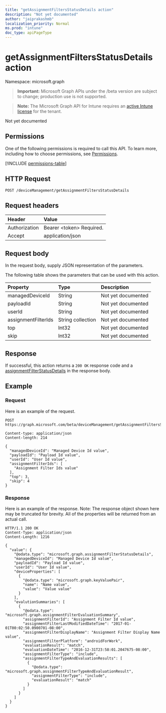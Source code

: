 ```yaml
---
title: "getAssignmentFiltersStatusDetails action"
description: "Not yet documented"
author: "jaiprakashmb"
localization_priority: Normal
ms.prod: "intune"
doc_type: apiPageType
---
```


# getAssignmentFiltersStatusDetails action

Namespace: microsoft.graph

> **Important:** Microsoft Graph APIs under the /beta version are subject to change; production use is not supported.

> **Note:** The Microsoft Graph API for Intune requires an [active Intune license](https://go.microsoft.com/fwlink/?linkid=839381) for the tenant.

Not yet documented

## Permissions
One of the following permissions is required to call this API. To learn more, including how to choose permissions, see [Permissions](/graph/permissions-reference).

<!-- { "blockType": "permissions", "name": "intune_policyset_devicemanagement_getassignmentfiltersstatusdetails" } -->
[!INCLUDE [permissions-table](../includes/permissions/intune-policyset-devicemanagement-getassignmentfiltersstatusdetails-permissions.md)]

## HTTP Request
<!-- {
  "blockType": "ignored"
}
-->
``` http
POST /deviceManagement/getAssignmentFiltersStatusDetails
```

## Request headers
|Header|Value|
|:---|:---|
|Authorization|Bearer &lt;token&gt; Required.|
|Accept|application/json|

## Request body
In the request body, supply JSON representation of the parameters.

The following table shows the parameters that can be used with this action.

|Property|Type|Description|
|:---|:---|:---|
|managedDeviceId|String|Not yet documented|
|payloadId|String|Not yet documented|
|userId|String|Not yet documented|
|assignmentFilterIds|String collection|Not yet documented|
|top|Int32|Not yet documented|
|skip|Int32|Not yet documented|



## Response
If successful, this action returns a `200 OK` response code and a [assignmentFilterStatusDetails](../resources/intune-policyset-assignmentfilterstatusdetails.md) in the response body.

## Example

### Request
Here is an example of the request.
``` http
POST https://graph.microsoft.com/beta/deviceManagement/getAssignmentFiltersStatusDetails

Content-type: application/json
Content-length: 214

{
  "managedDeviceId": "Managed Device Id value",
  "payloadId": "Payload Id value",
  "userId": "User Id value",
  "assignmentFilterIds": [
    "Assignment Filter Ids value"
  ],
  "top": 3,
  "skip": 4
}
```

### Response
Here is an example of the response. Note: The response object shown here may be truncated for brevity. All of the properties will be returned from an actual call.
``` http
HTTP/1.1 200 OK
Content-Type: application/json
Content-Length: 1216

{
  "value": {
    "@odata.type": "microsoft.graph.assignmentFilterStatusDetails",
    "managedDeviceId": "Managed Device Id value",
    "payloadId": "Payload Id value",
    "userId": "User Id value",
    "deviceProperties": [
      {
        "@odata.type": "microsoft.graph.keyValuePair",
        "name": "Name value",
        "value": "Value value"
      }
    ],
    "evalutionSummaries": [
      {
        "@odata.type": "microsoft.graph.assignmentFilterEvaluationSummary",
        "assignmentFilterId": "Assignment Filter Id value",
        "assignmentFilterLastModifiedDateTime": "2017-01-01T00:02:50.0900701-08:00",
        "assignmentFilterDisplayName": "Assignment Filter Display Name value",
        "assignmentFilterPlatform": "androidForWork",
        "evaluationResult": "match",
        "evaluationDateTime": "2016-12-31T23:58:01.2047675-08:00",
        "assignmentFilterType": "include",
        "assignmentFilterTypeAndEvaluationResults": [
          {
            "@odata.type": "microsoft.graph.assignmentFilterTypeAndEvaluationResult",
            "assignmentFilterType": "include",
            "evaluationResult": "match"
          }
        ]
      }
    ]
  }
}
```
